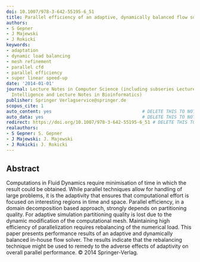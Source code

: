 ```yaml
---
doi: 10.1007/978-3-642-55195-6_51
title: Parallel efficiency of an adaptive, dynamically balanced flow solver
authors:
- S Gepner
- J Majewski
- J Rokicki
keywords:
- adaptation
- dynamic load balancing
- mesh refinement
- parallel cfd
- parallel efficiency
- super linear speed-up
date: '2014-01-01'
journal: Lecture Notes in Computer Science (including subseries Lecture Notes in Artificial
  Intelligence and Lecture Notes in Bioinformatics)
publisher: Springer Verlagservice@springer.de
scopus_cite: 1
auto_content: yes                                  # DELETE THIS TO NOT AUTO GENERATE CONTENT
auto_data: yes                                     # DELETE THIS TO NOT AUTO GENERATE METADATA
redirect: https://doi.org/10.1007/978-3-642-55195-6_51 # DELETE THIS TO NOT REDIRECT
realauthors:
- S Gepner: S. Gepner
- J Majewski: J. Majewski
- J Rokicki: J. Rokicki
---
```



## Abstract
Computations in Fluid Dynamics require minimisation of time in which the result could be obtained. While parallel techniques allow for handling of large problems, it is the adaptivity that ensures that computational effort is focused on interesting regions in time and space. Parallel efficiency, in a domain decomposition based approach, strongly depends on partitioning quality. For adaptive simulation partitioning quality is lost due to the dynamic modification of the computational mesh. Maintaining high efficiency of parallelization requires rebalancing of the numerical load. This paper presents performance results of an adaptive and dynamically balanced in-house flow solver. The results indicate that the rebalancing technique might be used to remedy to the adverse effects of adaptivity on overall parallel performance. © 2014 Springer-Verlag.
